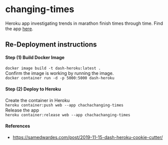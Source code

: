 # changing-times
Heroku app investigating trends in marathon finish times through time. Find the app [here](http://chachachanging-times.herokuapp.com/).

## Re-Deployment instructions
#### Step (1) Build Docker Image
`docker image build -t dash-heroku:latest .`  
Confirm the image is working by running the image.  
`docker container run -d -p 5000:5000 dash-heroku`  
#### Step (2) Deploy to Heroku
Create the container in Heroku  
`heroku container:push web --app chachachanging-times`  
Release the app  
`heroku container:release web --app chachachanging-times`  
#### References
* https://samedwardes.com/post/2019-11-15-dash-heroku-cookie-cutter/
